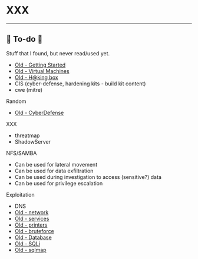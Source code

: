 # XXX

<hr class="sep-both">

## 👻 To-do 👻

Stuff that I found, but never read/used yet.

<div class="row row-cols-md-2"><div>

* [Old - Getting Started](/_kmp/_cybersecurity/cybersecurity/index.md)
* [Old - Virtual Machines](/_kmp/_cybersecurity/cybersecurity/vms.md)
* [Old - H@king box](/_kmp/_cybersecurity/cybersecurity/hacking_box.md)
* CIS (cyber-defense, hardening kits - build kit content)
* cwe (mitre)

Random

* [Old - CyberDefense](/_kmp/_cybersecurity/defense/general/index.md)

XXX

* threatmap
* ShadowServer

NFS/SAMBA

* Can be used for lateral movement
* Can be used for data exfiltration
* Can be used during investigation to access (sensitive?) data
* Can be used for privilege escalation
</div><div>

Exploitation

* DNS
* [Old - network](/_kmp/_cybersecurity/exploitation/network/index.md)
* [Old - services](/_kmp/_cybersecurity/exploitation/services/index.md)
* [Old - printers](/_kmp/_cybersecurity/exploitation/services/printers.md)
* [Old - bruteforce](/_kmp/_cybersecurity/exploitation/services/bruteforce.md)
* [Old - Database](/_kmp/_cybersecurity/exploitation/database/index.md)
* [Old - SQLi](/_kmp/_cybersecurity/exploitation/database/sqli/index.md)
* [Old - sqlmap](/_kmp/_cybersecurity/exploitation/database/sqlmap/index.md)
</div></div>